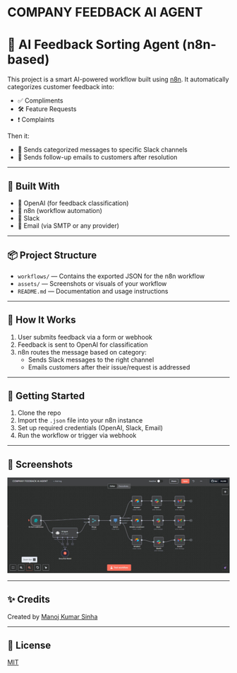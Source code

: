 # COMPANY FEEDBACK Al AGENT
# 🤖 AI Feedback Sorting Agent (n8n-based)

This project is a smart AI-powered workflow built using [n8n](https://n8n.io/). It automatically categorizes customer feedback into:
- ✅ Compliments
- 🛠️ Feature Requests
- ❗ Complaints

Then it:
- 🔁 Sends categorized messages to specific Slack channels
- 📧 Sends follow-up emails to customers after resolution

---

## 🔧 Built With

- 🧠 OpenAI (for feedback classification)
- 🔁 n8n (workflow automation)
- 💬 Slack
- 📩 Email (via SMTP or any provider)

---

## 📦 Project Structure

- `workflows/` — Contains the exported JSON for the n8n workflow
- `assets/` — Screenshots or visuals of your workflow
- `README.md` — Documentation and usage instructions

---

## 🧠 How It Works

1. User submits feedback via a form or webhook
2. Feedback is sent to OpenAI for classification
3. n8n routes the message based on category:
   - Sends Slack messages to the right channel
   - Emails customers after their issue/request is addressed

---

## 🚀 Getting Started

1. Clone the repo
2. Import the `.json` file into your n8n instance
3. Set up required credentials (OpenAI, Slack, Email)
4. Run the workflow or trigger via webhook

---

## 📸 Screenshots

![Workflow Screenshot](assets/A1.jpg)

---

## ✨ Credits

Created by [Manoj Kumar Sinha](https://github.com/mksinha01)  


---

## 📄 License

[MIT](LICENSE)
